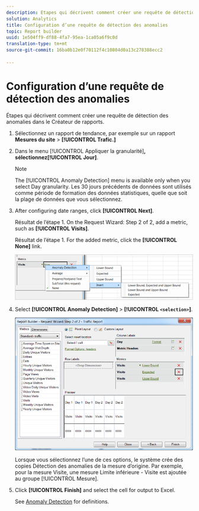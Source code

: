 ```yaml
---
description: Etapes qui décrivent comment créer une requête de détection des anomalies dans le créateur de rapports.
solution: Analytics
title: Configuration d’une requête de détection des anomalies
topic: Report builder
uuid: 1e504ff9-df88-4fa7-95ea-1ca05a6f9c0d
translation-type: tm+mt
source-git-commit: 16ba0b12e0f70112f4c10804d0a13c278388ecc2

---
```



# Configuration d’une requête de détection des anomalies

Étapes qui décrivent comment créer une requête de détection des anomalies dans le Créateur de rapports.

1. Sélectionnez un rapport de tendance, par exemple sur un rapport **Mesures du site** &gt; **[!UICONTROL Trafic.]**
1. Dans le menu [!UICONTROL Appliquer la granularité]**, sélectionnez[!UICONTROL Jour]**.

   >[!NOTE]
   >
   >The [!UICONTROL Anomaly Detection] menu is available only when you select Day granularity. Les 30 jours précédents de données sont utilisés comme période de formation des données statistiques, quelle que soit la plage de données que vous sélectionnez.

1. After configuring date ranges, click **[!UICONTROL Next]**.

   Résultat de l’étape 1. On the Request Wizard: Step 2 of 2, add a metric, such as **[!UICONTROL Visits]**.

   Résultat de l’étape 1. For the added metric, click the **[!UICONTROL None]** link.

   ![Résultat de l’étape](assets/anomaly_select.png)

1. Select **[!UICONTROL Anomaly Detection]** &gt; **[!UICONTROL `<selection>`]**.

   ![Infos étape](assets/anomaly_visit.png)

   Lorsque vous sélectionnez l’une de ces options, le système crée des copies Détection des anomalies de la mesure d’origine. Par exemple, pour la mesure Visite, une mesure Limite inférieure - Visite est ajoutée au groupe [!UICONTROL Mesure].
1. Click **[!UICONTROL Finish]** and select the cell for output to Excel.

   See [Anomaly Detection](/help/analyze/analysis-workspace/virtual-analyst/c-anomaly-detection/anomaly-detection.md) for definitions.
